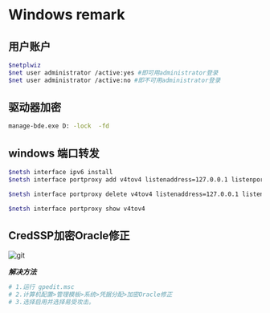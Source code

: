 ﻿# Windows remark

## 用户账户

```bash
$netplwiz
$net user administrator /active:yes #即可用administrator登录
$net user administrator /active:no #即不可用administrator登录
```

## 驱动器加密

```bash
manage-bde.exe D: -lock  -fd
```

## windows 端口转发

```bash
$netsh interface ipv6 install
$netsh interface portproxy add v4tov4 listenaddress=127.0.0.1 listenport=80 connectaddress=10.10.0.1 connectport=22

$netsh interface portproxy delete v4tov4 listenaddress=127.0.0.1 listenport=80

$netsh interface portproxy show v4tov4
```

## CredSSP加密Oracle修正
![git](http://cdn.fkwar.com/813569BB-E5A9-494C-AE24-03F76B9D8C89.png)

***解决方法***
```bash
# 1.运行 gpedit.msc
# 2.计算机配置>管理模板>系统>凭据分配>加密Oracle修正
# 3.选择启用并选择易受攻击。
```